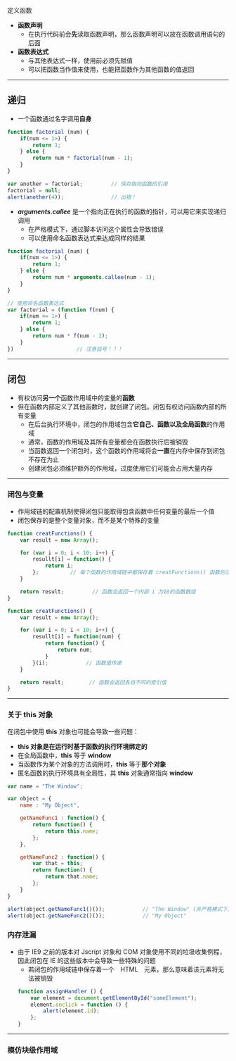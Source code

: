 定义函数
- **函数声明** 
    - 在执行代码前会**先**读取函数声明，那么函数声明可以放在函数调用语句的后面 
- **函数表达式** 
    - 与其他表达式一样，使用前必须先赋值
    - 可以把函数当作值来使用，也能把函数作为其他函数的值返回

---
## 递归
- 一个函数通过名字调用**自身**
```js
function factorial (num) {
    if(num <= 1>) {
        return 1;
    } else {
        return num * factorial(num - 1);
    }
}

var another = factorial;         // 保存指向函数的引用
factorial = null;
alert(another(4));               // 出错！
```
- ***arguments.callee*** 是一个指向正在执行的函数的指针，可以用它来实现递归调用
    - 在严格模式下，通过脚本访问这个属性会导致错误
    - 可以使用命名函数表达式来达成同样的结果
```js
function factorial (num) {
    if(num <= 1>) {
        return 1;
    } else {
        return num * arguments.callee(num - 1);
    }
}

// 使用命名函数表达式
var factorial = (function f(num) {
    if(num <= 1>) {
        return 1;
    } else {
        return num * f(num - 1);
    }
})                    // 注意括号！！！
```

---
## 闭包
- 有权访问**另一个**函数作用域中的变量的**函数**
- 但在函数内部定义了其他函数时，就创建了闭包。闭包有权访问函数内部的所有变量
    - 在后台执行环境中，闭包的作用域包含**它自己、函数以及全局函数**的作用域
    - 通常，函数的作用域及其所有变量都会在函数执行后被销毁
    - 当函数返回一个闭包时，这个函数的作用域将会**一直**在内存中保存到闭包不存在为止
    - 创建闭包必须维护额外的作用域，过度使用它们可能会占用大量内存

---

### 闭包与变量
- 作用域链的配置机制使得闭包只能取得包含函数中任何变量的最后一个值
- 闭包保存的是整个变量对象，而不是某个特殊的变量
```js
function creatFunctions() {
    var result = new Array();

    for (var i = 0; i < 10; i++) {
        resullt[i] = function() {
            return i;
        };          // 每个函数的作用域链中都保存着 creatFunctions() 函数的活动对象，都引用同一个变量 i
    }

    return result;         // 函数会返回一个内部 i 为10的函数数组
}
```

```js
function creatFunctions() {
    var result = new Array();

    for (var i = 0; i < 10; i++) {
        resullt[i] = function(num) {
            return function() {
                return num;
            }
        }(i);            // 函数值传递
    }

    return result;        // 函数会返回各自不同的索引值
}
```
---
### 关于 this 对象
在闭包中使用 **this** 对象也可能会导致一些问题：
- **this 对象是在运行时基于函数的执行环境绑定的**
- 在全局函数中，**this** 等于 **window**
- 当函数作为某个对象的方法调用时，**this** 等于**那个对象**
- 匿名函数的执行环境具有全局性，其 **this** 对象通常指向 **window**
```js
var name = "The Window";

var object = {
    name : "My Object",

    getNameFunc1 : function() {
        return function() {
            return this.name;
        };
    },

    getNameFunc2 : function() {
        var that = this;
        return function() {
            return that.name;
        };
    }
}

alert(object.getNameFunc1()());            // "The Window" (非严格模式下)
alert(object.getNameFunc2()());            // "My Object"
```

### 内存泄漏
- 由于 IE9 之前的版本对 Jscript 对象和 COM 对象使用不同的垃圾收集例程，因此闭包在 IE 的这些版本中会导致一些特殊的问题
    - 若闭包的作用域链中保存着一个　HTML　元素，那么意味着该元素将无法被销毁
    ```js
    function assignHandler () {
        var element = document.getElementById("someElement");
        element.onclick = function () {
            alert(element.id);
        };
    }
    ```
---
### 模仿块级作用域